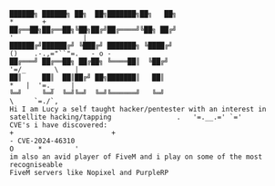 
    ██████╗ ██████╗ ██╗  ██╗███████╗██╗   ██╗                                                                    *       +
    ██╔══██╗██╔══██╗╚██╗██╔╝██╔════╝╚██╗ ██╔╝                                                               '                 |
    ██████╔╝██████╔╝ ╚███╔╝ ███████╗ ╚████╔╝                                                            ()    .-.,="``"=.   - o -
    ██╔═══╝ ██╔══██╗ ██╔██╗ ╚════██║  ╚██╔╝                                                                   '=/_       \    |
    ██║     ██║  ██║██╔╝ ██╗███████║   ██║                                                                 *   |  '=._    |
    ╚═╝     ╚═╝  ╚═╝╚═╝  ╚═╝╚══════╝   ╚═╝                                                                      \     `=./`,  
    Hi I am Lucy a self taught hacker/pentester with an interest in satellite hacking/tapping                .   '=.__.=' `='  
    CVE's i have discovered:                                                                         +                        +
    - CVE-2024-46310                                                                                      O      *        '  
    im also an avid player of FiveM and i play on some of the most recogniseable 
    FiveM servers like Nopixel and PurpleRP
<!--
**PRX5Y/PRX5Y** is a ✨ _special_ ✨ repository because its `README.md` (this file) appears on your GitHub profile.

Here are some ideas to get you started:

- 🔭 I’m currently working on ...
- 🌱 I’m currently learning ...
- 👯 I’m looking to collaborate on ...
- 🤔 I’m looking for help with ...
- 💬 Ask me about ...
- 📫 How to reach me: ...
- 😄 Pronouns: ...
- ⚡ Fun fact: ...
-->
